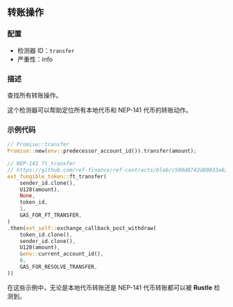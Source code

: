 
## 转账操作

### 配置

* 检测器 ID：`transfer`
* 严重性：info

### 描述

查找所有转账操作。

这个检测器可以帮助定位所有本地代币和 NEP-141 代币的转账动作。

### 示例代码

```rust
// Promise::transfer
Promise::new(env::predecessor_account_id()).transfer(amount);
```

```rust
// NEP-141 ft_transfer
// https://github.com/ref-finance/ref-contracts/blob/c580d8742d80033a630a393180163ab70f9f3c94/ref-exchange/src/account_deposit.rs#L446
ext_fungible_token::ft_transfer(
    sender_id.clone(),
    U128(amount),
    None,
    token_id,
    1,
    GAS_FOR_FT_TRANSFER,
)
.then(ext_self::exchange_callback_post_withdraw(
    token_id.clone(),
    sender_id.clone(),
    U128(amount),
    &env::current_account_id(),
    0,
    GAS_FOR_RESOLVE_TRANSFER,
))
```

在这些示例中，无论是本地代币转账还是 NEP-141 代币转账都可以被 **Rustle** 检测到。
